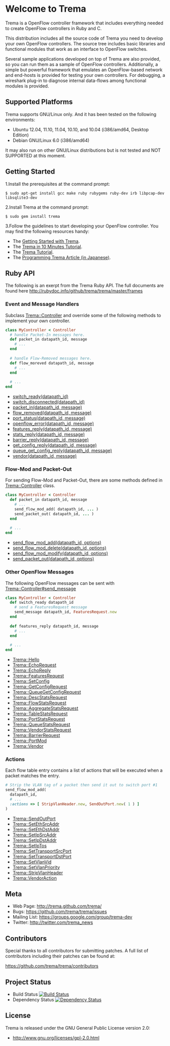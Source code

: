 Welcome to Trema
================

Trema is a OpenFlow controller framework that includes everything
needed to create OpenFlow controllers in Ruby and C.

This distribution includes all the source code of Trema you need to
develop your own OpenFlow controllers. The source tree includes basic
libraries and functional modules that work as an interface to OpenFlow
switches.

Several sample applications developed on top of Trema are also
provided, so you can run them as a sample of OpenFlow
controllers. Additionally, a simple but powerful framework that
emulates an OpenFlow-based network and end-hosts is provided for
testing your own controllers. For debugging, a wireshark plug-in to
diagnose internal data-flows among functional modules is provided.


Supported Platforms
-------------------

Trema supports GNU/Linux only. And it has been tested on the following environments:

* Ubuntu 12.04, 11.10, 11.04, 10.10, and 10.04 (i386/amd64, Desktop Edition)
* Debian GNU/Linux 6.0 (i386/amd64)

It may also run on other GNU/Linux distributions but is not tested and
NOT SUPPORTED at this moment.


Getting Started
---------------

1.Install the prerequisites at the command prompt:

    $ sudo apt-get install gcc make ruby rubygems ruby-dev irb libpcap-dev libsqlite3-dev

2.Install Trema at the command prompt:

    $ sudo gem install trema

3.Follow the guidelines to start developing your OpenFlow controller. You may find the following resources handy:

* The [Getting Started with Trema](https://github.com/trema/trema/wiki/Quick-start).
* The [Trema in 10 Minutes Tutorial](http://trema-10min.heroku.com/).
* The [Trema Tutorial](http://trema-tutorial.heroku.com/).
* The [Programming Trema Article (in Japanese)](http://gihyo.jp/dev/serial/01/openflow_sd/0007).


Ruby API
--------

The following is an exerpt from the Trema Ruby API.
The full documents are found here http://rubydoc.info/github/trema/trema/master/frames

### Event and Message Handlers

Subclass
[Trema::Controller](http://rubydoc.info/github/trema/trema/master/Trema/Controller)
and override some of the following methods to implement your own
controller.

```ruby
class MyController < Controller
  # handle Packet-In messages here.
  def packet_in datapath_id, message
    # ...
  end
  
  # handle Flow-Removed messages here.
  def flow_moreved datapath_id, message
    # ...
  end
  
  # ...
end
```

* [switch_ready(datapath_id)](http://rubydoc.info/github/trema/trema/master/Trema/Controller:switch_ready)
* [switch_disconnected(datapath_id)](http://rubydoc.info/github/trema/trema/master/Trema/Controller:switch_disconnected)
* [packet_in(datapath_id, message)](http://rubydoc.info/github/trema/trema/master/Trema/Controller:packet_in)
* [flow_removed(datapath_id, message)](http://rubydoc.info/github/trema/trema/master/Trema/Controller:flow_removed)
* [port_status(datapath_id, message)](http://rubydoc.info/github/trema/trema/master/Trema/Controller:port_status)
* [openflow_error(datapath_id, message)](http://rubydoc.info/github/trema/trema/master/Trema/Controller:openflow_error)
* [features_reply(datapath_id, message)](http://rubydoc.info/github/trema/trema/master/Trema/Controller:features_reply)
* [stats_reply(datapath_id, message)](http://rubydoc.info/github/trema/trema/master/Trema/Controller:stats_reply)
* [barrier_reply(datapath_id, message)](http://rubydoc.info/github/trema/trema/master/Trema/Controller:barrier_reply)
* [get_config_reply(datapath_id, message)](http://rubydoc.info/github/trema/trema/master/Trema/Controller:get_config_reply)
* [queue_get_config_reply(datapath_id, message)](http://rubydoc.info/github/trema/trema/master/Trema/Controller:queue_get_config_reply)
* [vendor(datapath_id, message)](http://rubydoc.info/github/trema/trema/master/Trema/Controller:vendor)

### Flow-Mod and Packet-Out

For sending Flow-Mod and Packet-Out, there are some methods defined in
[Trema::Controller](http://rubydoc.info/github/trema/trema/master/Trema/Controller)
class.

```ruby
class MyController < Controller
  def packet_in datapath_id, message
    # ...
    send_flow_mod_add( datapath_id, ... )
    send_packet_out( datapath_id, ... )
  end
  
  # ...
end
```

* [send_flow_mod_add(datapath_id, options)](http://rubydoc.info/github/trema/trema/master/Trema/Controller:send_flow_mod_add)
* [send_flow_mod_delete(datapath_id, options)](http://rubydoc.info/github/trema/trema/master/Trema/Controller:send_flow_mod_delete)
* [send_flow_mod_modify(datapath_id, options)](http://rubydoc.info/github/trema/trema/master/Trema/Controller:send_flow_mod_modify)
* [send_packet_out(datapath_id, options)](http://rubydoc.info/github/trema/trema/master/Trema/Controller:send_packet_out)

### Other OpenFlow Messages

The following OpenFlow messages can be sent with
[Trema::Controller#send_message](http://rubydoc.info/github/trema/trema/master/Trema/Controller:send_message)

```ruby
class MyController < Controller
  def switch_ready datapath_id
    # send a FeaturesRequest message
    send_message datapath_id, FeaturesRequest.new
  end
  
  def features_reply datapath_id, message
    # ...
  end
  
  # ...
end
```

* [Trema::Hello](http://rubydoc.info/github/trema/trema/master/Trema/Hello)
* [Trema::EchoRequest](http://rubydoc.info/github/trema/trema/master/Trema/EchoRequest)
* [Trema::EchoReply](http://rubydoc.info/github/trema/trema/master/Trema/EchoReply)
* [Trema::FeaturesRequest](http://rubydoc.info/github/trema/trema/master/Trema/FeaturesRequest)
* [Trema::SetConfig](http://rubydoc.info/github/trema/trema/master/Trema/SetConfig)
* [Trema::GetConfigRequest](http://rubydoc.info/github/trema/trema/master/Trema/GetConfigRequest)
* [Trema::QueueGetConfigRequest](http://rubydoc.info/github/trema/trema/master/Trema/QueueGetConfigRequest)
* [Trema::DescStatsRequest](http://rubydoc.info/github/trema/trema/master/Trema/DescStatsRequest)
* [Trema::FlowStatsRequest](http://rubydoc.info/github/trema/trema/master/Trema/FlowStatsRequest)
* [Trema::AggregateStatsRequest](http://rubydoc.info/github/trema/trema/master/Trema/AggregateStatsRequest)
* [Trema::TableStatsRequest](http://rubydoc.info/github/trema/trema/master/Trema/TableStatsRequest)
* [Trema::PortStatsRequest](http://rubydoc.info/github/trema/trema/master/Trema/PortStatsRequest)
* [Trema::QueueStatsRequest](http://rubydoc.info/github/trema/trema/master/Trema/QueueStatsRequest)
* [Trema::VendorStatsRequest](http://rubydoc.info/github/trema/trema/master/Trema/VendorStatsRequest)
* [Trema::BarrierRequest](http://rubydoc.info/github/trema/trema/master/Trema/BarrierRequest)
* [Trema::PortMod](http://rubydoc.info/github/trema/trema/master/Trema/PortMod)
* [Trema::Vendor](http://rubydoc.info/github/trema/trema/master/Trema/Vendor)

### Actions

Each flow table entry contains a list of actions that will be executed when a packet matches the entry.

```ruby
# Strip the VLAN tag of a packet then send it out to switch port #1
send_flow_mod_add(
  datapath_id,
  # ...
  :actions => [ StripVlanHeader.new, SendOutPort.new( 1 ) ]
)
```

* [Trema::SendOutPort](http://rubydoc.info/github/trema/trema/master/Trema/SendOutPort)
* [Trema::SetEthSrcAddr](http://rubydoc.info/github/trema/trema/master/Trema/SetEthSrcAddr)
* [Trema::SetEthDstAddr](http://rubydoc.info/github/trema/trema/master/Trema/SetEthDstAddr)
* [Trema::SetIpSrcAddr](http://rubydoc.info/github/trema/trema/master/Trema/SetIpSrcAddr)
* [Trema::SetIpDstAddr](http://rubydoc.info/github/trema/trema/master/Trema/SetIpDstAddr)
* [Trema::SetIpTos](http://rubydoc.info/github/trema/trema/master/Trema/SetIpTos)
* [Trema::SetTransportSrcPort](http://rubydoc.info/github/trema/trema/master/Trema/SetTransportSrcPort)
* [Trema::SetTransportDstPort](http://rubydoc.info/github/trema/trema/master/Trema/SetTransportDstPort)
* [Trema::SetVlanVid](http://rubydoc.info/github/trema/trema/master/Trema/SetVlanVid)
* [Trema::SetVlanPriority](http://rubydoc.info/github/trema/trema/master/Trema/SetVlanPriority)
* [Trema::StripVlanHeader](http://rubydoc.info/github/trema/trema/master/Trema/StripVlanHeader)
* [Trema::VendorAction](http://rubydoc.info/github/trema/trema/master/Trema/VendorAction)


Meta
----

* Web Page: http://trema.github.com/trema/
* Bugs: https://github.com/trema/trema/issues
* Mailing List: https://groups.google.com/group/trema-dev
* Twitter: http://twitter.com/trema_news


Contributors
------------

Special thanks to all contributors for submitting patches. A full list of contributors including their patches can be found at:

https://github.com/trema/trema/contributors


Project Status
--------------

* Build Status [![Build Status](https://secure.travis-ci.org/trema/trema.png?branch=develop)](http://travis-ci.org/trema/trema)
* Dependency Status [![Dependency Status](https://gemnasium.com/trema/trema.png)](https://gemnasium.com/trema/trema)


License
-------

Trema is released under the GNU General Public License version 2.0:

* http://www.gnu.org/licenses/gpl-2.0.html
